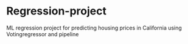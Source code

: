 # Regression-project
ML regression project  for predicting housing prices in California using Votingregressor and pipeline
